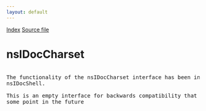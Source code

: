 ```yaml
---
layout: default
---
```

<div id='links'><a href="../index.html">Index</a>
<a href="http://dxr.mozilla.org/mozilla-central/source/docshell/base/nsIDocCharset.idl">Source file</a>
</div>

# nsIDocCharset #
<pre>  
The functionality of the nsIDocCharset interface has been incorporated into  
nsIDocShell.  
  
This is an empty interface for backwards compatibility that will go away at  
some point in the future  
  
  
</pre>